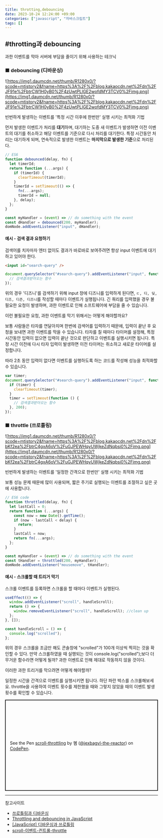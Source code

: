 ```yaml
---
title: throtting,debouncing
date: 2023-10-24 12:24:00 +09:00
categories: ["javascript", "자바스크립트"]
tags: []
---
```


## #throtting과 debouncing

과한 이벤트를 막아 서버에 부담을 줄이기 위해 사용하는 테크닉

### ■ debouncing (디바운싱)

![https://img1.daumcdn.net/thumb/R1280x0/?scode=mtistory2&fname=https%3A%2F%2Fblog.kakaocdn.net%2Fdn%2FJF91e%2FbtrCW1H0yB0%2F4zUwtPLlGE2wofdMY3TCV0%2Fimg.png](https://img1.daumcdn.net/thumb/R1280x0/?scode=mtistory2&fname=https%3A%2F%2Fblog.kakaocdn.net%2Fdn%2FJF91e%2FbtrCW1H0yB0%2F4zUwtPLlGE2wofdMY3TCV0%2Fimg.png)

빈번하게 발생하는 이벤트를 '특정 시간 이후에 한번만' 실행 시키는 최적화 기법

먼저 발생한 이벤트가 처리를 **대기**하며, 대기하는 도중 새 이벤트가 발생하면 이전 이벤트의 대기를 취소하고 해당 이벤트를 기준으로 다시 처리를 대기한다. 특정 시간동안 처리는 대기하게 되며, 연속적으로 발생한 이벤트는 **마지막으로 발생한 기준**으로 처리된다.

```js
// ES6
function debounced(delay, fn) {
  let timerId;
  return function (...args) {
    if (timerId) {
      clearTimeout(timerId);
    }
    timerId = setTimeout(() => {
      fn(...args);
      timerId = null;
    }, delay);
  };
}
```

```js
const myHandler = (event) => // do something with the event
const dHandler = debounced(200, myHandler);
domNode.addEventListener("input", dHandler);
```

#### 예시 - 검색 결과 요청하기

검색어를 치자마자 엔터 없이도 결과가 바로바로 보여주려면 항상 input 이벤트에 대기하고 있어야 한다.

```html
<input id="search-query" />
```

```js
document.querySelector("#search-query").addEventListener("input", function (e) {
  // 검색결과받아오는 함수
});
```

위의 경우 '디즈니'를 검색하기 위해 input 창에 디즈니를 입력하게 된다면, `ㄷ, 디, 딪, 디즈, 디즌, 디즈니`를 작성할 때마다 이벤트가 실행됩니다. 긴 쿼리를 입력했을 경우 불필요한 요청이 발생하며, 과한 이벤트로 인해 소프트웨어에 부담을 줄 수 있습니다.

이런 불필요한 요청, 과한 이벤트를 막기 위해서는 어떻게 해야할까요?

보통 사람들은 타자를 연달아치며 한번에 검색어를 입력하기 때문에, 입력이 끝난 후 요청을 보내면 과한 이벤트를 막을 수 있습니다. 타자를 칠 때마다 타이머를 설정해, 특정 시간동안 입력이 없으면 입력이 끝난 것으로 판단하고 이벤트를 실행시키면 됩니다. 특정 시간 이전에 다시 타자 입력이 발생하면 이전 타이머는 취소하고 새로운 타이머를 설정합니다.

따라 2초 동안 입력이 없다면 이벤트를 실행하도록 하는 코드를 작성해 성능을 최적화할 수 있습니다.

```js
var timer;
document.querySelector("#search-query").addEventListener("input", function (e) {
  if (timer) {
    clearTimeout(timer);
  }
  timer = setTimeout(function () {
    // 검색결과받아오는 함수
  }, 200);
});
```

### ■ throttle (쓰로틀링)

![https://img1.daumcdn.net/thumb/R1280x0/?scode=mtistory2&fname=https%3A%2F%2Fblog.kakaocdn.net%2Fdn%2FbKf2ea%2FbtrC4gxA6oV%2FuGJPEWHqyUWjkeZdNqbsi0%2Fimg.png](https://img1.daumcdn.net/thumb/R1280x0/?scode=mtistory2&fname=https%3A%2F%2Fblog.kakaocdn.net%2Fdn%2FbKf2ea%2FbtrC4gxA6oV%2FuGJPEWHqyUWjkeZdNqbsi0%2Fimg.png)

빈번하게 발생하는 이벤트를 '일정한 간격으로 한번만' 실행 시키는 최적화 기법

보통 성능 문제 때문에 많이 사용되며, 짧은 주기로 실행되는 이벤트를 조절하고 싶은 곳에 사용합니다.

```js
// ES6 code
function throttled(delay, fn) {
  let lastCall = 0;
  return function (...args) {
    const now = new Date().getTime();
    if (now - lastCall < delay) {
      return;
    }
    lastCall = now;
    return fn(...args);
  };
}
```

```js
const myHandler = (event) => // do something with the event
const tHandler = throttled(200, myHandler);
domNode.addEventListener("mousemove", tHandler);
```

#### 예시 - 스크롤할 때 트리거 막기

스크롤 이벤트를 등록하면 스크롤을 할 때마다 이벤트가 실행된다.

```js
useEffect(() => {
  window.addEventListener("scroll", handleScroll);
  return () => {
    window.removeEventListener("scroll", handleScroll); //clean up
  };
}, []);

const handleScroll = () => {
  console.log("scrolled");
};
```

위의 경우 스크롤을 조금만 해도 콘솔창에 "scrolled"가 100개 이상씩 찍히는 것을 확인할 수 있다. 만약 스크롤하였을 때 실행되는 것이 console.log("scrolled");보다 더 무거운 함수라면 어떻게 될까? 과한 이벤트로 인해 제대로 작동하지 않을 것이다.

이러한 과한 트리거를 막으려면 어떻게 해야할까?

일정한 시간을 간격으로 이벤트를 실행시키면 됩니다.
하단 파란 박스를 스크롤해보세요. throttle을 사용하여 이벤트 횟수를 제한했을 때와 그렇지 않았을 때의 이벤트 발생 횟수를 확인할 수 있습니다.

<p class="codepen" data-height="300" data-slug-hash="PoVwOMz" data-user="jexbagvl-the-reactor" style="height: 300px; box-sizing: border-box; display: flex; align-items: center; justify-content: center; border: 2px solid; margin: 1em 0; padding: 1em;">
  <span>See the Pen <a href="https://codepen.io/jexbagvl-the-reactor/pen/PoVwOMz">
  scroll-throttling</a> by 혬 (<a href="https://codepen.io/jexbagvl-the-reactor">@jexbagvl-the-reactor</a>)
  on <a href="https://codepen.io">CodePen</a>.</span>
</p>
<script async src="https://cpwebassets.codepen.io/assets/embed/ei.js"></script>

---

참고사이트

- [쓰로틀링과 디바운싱](https://www.zerocho.com/category/JavaScript/post/59a8e9cb15ac0000182794fa)
- [Throttling and debouncing in JavaScript](https://codeburst.io/throttling-and-debouncing-in-javascript-646d076d0a44)
- [[JavaScript] 디바운싱과 쓰로틀링](https://guiyomi.tistory.com/122)
- [scroll-이벤트-컨트롤-throttle](https://velog.io/@kkojae91/scroll-%EC%9D%B4%EB%B2%A4%ED%8A%B8-%EC%BB%A8%ED%8A%B8%EB%A1%A4-throttle)
